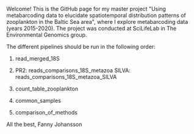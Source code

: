 Welcome! This is the GitHub page for my master project "Using metabarcoding data to elucidate spatiotemporal distribution
patterns of zooplankton in the Baltic Sea area", where I explore metabarcoding data (years 2015-2020). 
The project was conducted at SciLifeLab in The Environmental Genomics group.  

The different pipelines should be run in the following order:

1. read_merged_18S

2. PR2: reads_comparisons_18S_metazoa 
   SILVA: reads_comparisons_18S_metazoa_SILVA

3. count_table_zooplankton

4. common_samples

5. comparison_of_methods

All the best, 
Fanny Johansson 
